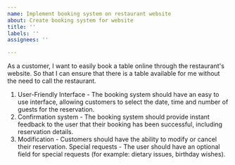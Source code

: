 ```yaml
---
name: Implement booking system on restaurant website
about: Create booking system for website
title: ''
labels: ''
assignees: ''

---
```


As a customer, I want to easily book a table online through the restaurant's website. So that I can ensure that there is a table available for me without the need to call the restaurant.

1. User-Friendly Interface - The booking system should have an easy to use interface, allowing customers to select the date, time and number of guests for the reservation. 
2. Confirmation system - The booking system should provide instant feedback to the user that their booking has been successful, including reservation details. 
3. Modification - Customers should have the ability to modify or cancel their reservation.
Special requests - The user should have an optional field for special requests (for example: dietary issues, birthday wishes).
